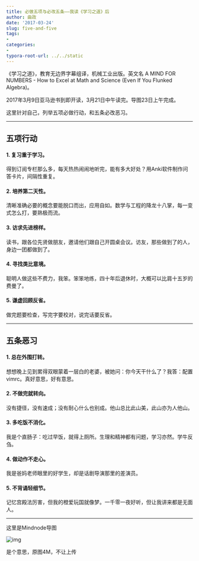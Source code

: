 ```yaml
---
title: 必做五项与必改五条——我读《学习之道》后
author: 曲政
date: '2017-03-24'
slug: five-and-five
tags:
- 
categories:
- 
typora-root-url: ../../static
---
```


《学习之道》，教育无边界字幕组译，机械工业出版。英文名 A MIND FOR  NUMBERS - How to Excel at Math and Science (Even If You Flunked Algebra)。

2017年3月9日亚马逊书到即开读，3月21日中午读完。导图23日上午完成。

这里针对自己，列举五项必做行动，和五条必改恶习。

------

## 五项行动

#### 1. 复习重于学习。

得到订阅专栏那么多，每天热热闹闹地听完，能有多大好处？用Anki软件制作问答卡片，间隔性重复。

#### 2. 培养第二天性。

清晰准确必要的概念要能脱口而出，应用自如。数学与工程的降龙十八掌，每一变式怎么打，要熟极而流。

#### 3. 访求先进榜样。

读书，跟各位先贤做朋友，邀请他们跟自己开圆桌会议。访友，那些做到了的人，身边一团都做到了。

#### 4. 寻找类比意境。

聪明人做这些不费力，我笨。笨笨地练，四十年后退休时，大概可以比肩十五岁的费曼了。

#### 5. 谦虚回顾反省。

做完题要检查，写完字要校对，说完话要反省。

------

## 五条恶习

#### 1. 总在外围打转。

想想晚上见到累得双眼蒙着一层白的老婆，被她问：你今天干什么了？我答：配置vimrc。真好意思，好有意思。

#### 2. 不做完就转向。

没有捷径，没有速成；没有耐心什么也别成。他山总比此山美，此山亦为人他山。

#### 3. 多吃饭不消化。

我是个直肠子：吃过早饭，就得上厕所。生理和精神都有问题，学习亦然。学牛反刍。

#### 4. 做动作不走心。

我是爸妈老师眼里的好学生，却是话剧导演那里的差演员。

#### 5. 不背诵轻细节。

记忆宫殿法厉害，但我的橙爱玩国就像梦。一千零一夜好听，但让我讲来都是无面人。

------

这里是Mindnode导图

![img](/images/2017-03-24-%E5%BF%85%E5%81%9A%E4%BA%94%E9%A1%B9%E4%B8%8E%E5%BF%85%E6%94%B9%E4%BA%94%E6%9D%A1%E2%80%94%E2%80%94%E6%88%91%E8%AF%BB%E3%80%8A%E5%AD%A6%E4%B9%A0%E4%B9%8B%E9%81%93%E3%80%8B%E5%90%8E/676.jpeg)

是个意思，原图4M，不让上传